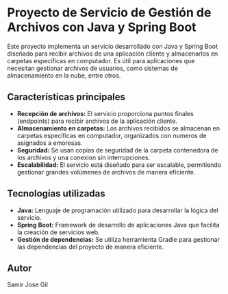 # Proyecto de Servicio de Gestión de Archivos con Java y Spring Boot

Este proyecto implementa un servicio desarrollado con Java y Spring Boot diseñado para recibir archivos de una aplicación cliente y almacenarlos en carpetas específicas en computador. Es útil para aplicaciones que necesitan gestionar archivos de usuarios, como sistemas de almacenamiento en la nube,  entre otros.

## Características principales

- **Recepción de archivos:** El servicio proporciona puntos finales (endpoints) para recibir archivos de la aplicación cliente.
- **Almacenamiento en carpetas:** Los archivos recibidos se almacenan en carpetas específicas en computador, organizados con numeros de asignados a emoresas.
- **Seguridad:** Se usan copias de seguridad de la carpeta contenedora de los archivos y una conexion sin interrupciones.
- **Escalabilidad:** El servicio está diseñado para ser escalable, permitiendo gestionar grandes volúmenes de archivos de manera eficiente.

## Tecnologías utilizadas

- **Java:** Lenguaje de programación utilizado para desarrollar la lógica del servicio.
- **Spring Boot:** Framework de desarrollo de aplicaciones Java que facilita la creación de servicios web.
- **Gestión de dependencias:** Se utiliza herramienta Gradle para gestionar las dependencias del proyecto de manera eficiente.

## Autor

Samir Jose Gil

